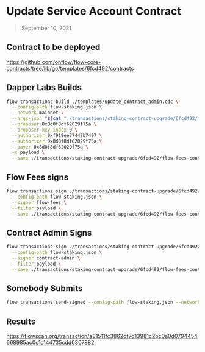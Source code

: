 # Update Service Account Contract

> September 10, 2021

## Contract to be deployed

https://github.com/onflow/flow-core-contracts/tree/lib/go/templates/6fcd492/contracts

## Dapper Labs Builds

```sh
flow transactions build ./templates/update_contract_admin.cdc \
  --config-path flow-staking.json \
  --network mainnet \
  --args-json "$(cat "./transactions/staking-contract-upgrade/6fcd492/flow-fees-arguments.json")" \
  --proposer 0x8d0f8df62029f75a \
  --proposer-key-index 0 \
  --authorizer 0xf919ee77447b7497 \
  --authorizer 0x8d0f8df62029f75a \
  --payer 0x8d0f8df62029f75a \
  -x payload \
  --save ./transactions/staking-contract-upgrade/6fcd492/flow-fees-contract-upgrade-6fcd492-unsigned.rlp
```

## Flow Fees signs

```sh
flow transactions sign ./transactions/staking-contract-upgrade/6fcd492/flow-fees-contract-upgrade-6fcd492-unsigned.rlp \
  --config-path flow-staking.json \
  --signer flow-fees \
  --filter payload \
  --save ./transactions/staking-contract-upgrade/6fcd492/flow-fees-contract-upgrade-6fcd492-sig-1.rlp
```

## Contract Admin Signs

```sh
flow transactions sign ./transactions/staking-contract-upgrade/6fcd492/flow-fees-contract-upgrade-6fcd492-sig-1.rlp \
  --config-path flow-staking.json \
  --signer contract-admin \
  --filter payload \
  --save ./transactions/staking-contract-upgrade/6fcd492/flow-fees-contract-upgrade-6fcd492-sig-complete.rlp
```

## Somebody Submits

```sh
flow transactions send-signed --config-path flow-staking.json --network mainnet ./transactions/staking-contract-upgrade/6fcd492/flow-fees-contract-upgrade-6fcd492-sig-complete.rlp
```

## Results

https://flowscan.org/transaction/a81511fc3862df7d13981c2bc0a0d0794454668985ac0c1c144735cdd0307882
